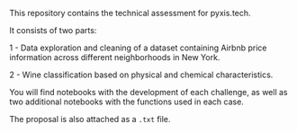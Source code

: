 This repository contains the technical assessment for pyxis.tech.

It consists of two parts:

1 - Data exploration and cleaning of a dataset containing Airbnb price information across different neighborhoods in New York.

2 - Wine classification based on physical and chemical characteristics.

You will find notebooks with the development of each challenge, as well as two additional notebooks with the functions used in each case.

The proposal is also attached as a `.txt` file.
